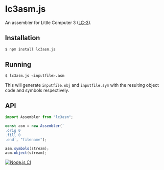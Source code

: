 # lc3asm.js

An assembler for Little Computer 3 ([LC-3](https://en.wikipedia.org/wiki/Little_Computer_3)).

## Installation

```sh
$ npm install lc3asm.js
```

## Running

```sh
$ lc3asm.js <inputfile>.asm
```

This will generate `inputfile.obj` and `inputfile.sym` with the resulting object code and symbols respectively.

## API

```js
import Assembler from "lc3asm";

const asm = new Assembler(`
.orig 0
.fill 0
.end`, "filename");

asm.symbols(stream);
asm.object(stream);
```

[![Node.js CI](https://github.com/hildjj/lc3asm.js/actions/workflows/node.js.yml/badge.svg)](https://github.com/hildjj/lc3asm.js/actions/workflows/node.js.yml)
